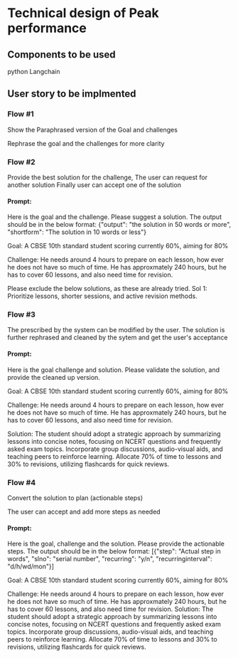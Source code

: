 # Technical design of Peak performance


## Components to be used
python
Langchain

## User story to be implmented
### Flow #1
Show the Paraphrased version of the Goal and challenges

Rephrase the goal and the challenges for more clarity 



### Flow #2
Provide the best solution for the challenge, 
The user can request for another solution
Finally user can accept one of the solution

#### Prompt:
Here is the goal and the challenge. Please suggest a solution. The output should be in the below format: 
{"output": "the solution in 50 words or more", "shortform": "The solution in 10 words or less"}

Goal: A CBSE 10th standard student scoring currently 60%, aiming for 80%

Challenge: He needs around 4 hours to prepare on each lesson, how ever he does not have so much of time. He has approxmately 240 hours, but he has to cover 60 lessons, and also need time for revision.

Please exclude the below solutions, as these are already tried.
Sol 1: Prioritize lessons, shorter sessions, and active revision methods.


### Flow #3
The prescribed by the system  can be modified by the user. The solution is further rephrased and cleaned by the sytem and get the user's acceptance

#### Prompt:
Here is the goal challenge and solution. Please validate the solution, and provide the cleaned up version.

Goal: A CBSE 10th standard student scoring currently 60%, aiming for 80%

Challenge: He needs around 4 hours to prepare on each lesson, how ever he does not have so much of time. He has approxmately 240 hours, but he has to cover 60 lessons, and also need time for revision.

Solution: The student should adopt a strategic approach by summarizing lessons into concise notes, focusing on NCERT questions and frequently asked exam topics. Incorporate group discussions, audio-visual aids, and teaching peers to reinforce learning. Allocate 70% of time to lessons and 30% to revisions, utilizing flashcards for quick reviews.


### Flow #4
Convert the solution to plan (actionable steps)

The user can accept and add more steps as needed

#### Prompt:
Here is the goal, challenge and the solution.  Please provide the actionable steps. The output should be in the below format: 
[{"step": "Actual step in words", "slno": "serial number", "recurring": "y/n", "recurringinterval": "d/h/wd/mon"}]

Goal: A CBSE 10th standard student scoring currently 60%, aiming for 80%

Challenge: He needs around 4 hours to prepare on each lesson, how ever he does not have so much of time. He has approxmately 240 hours, but he has to cover 60 lessons, and also need time for revision.
Solution: The student should adopt a strategic approach by summarizing lessons into concise notes, focusing on NCERT questions and frequently asked exam topics. Incorporate group discussions, audio-visual aids, and teaching peers to reinforce learning. Allocate 70% of time to lessons and 30% to revisions, utilizing flashcards for quick reviews.

